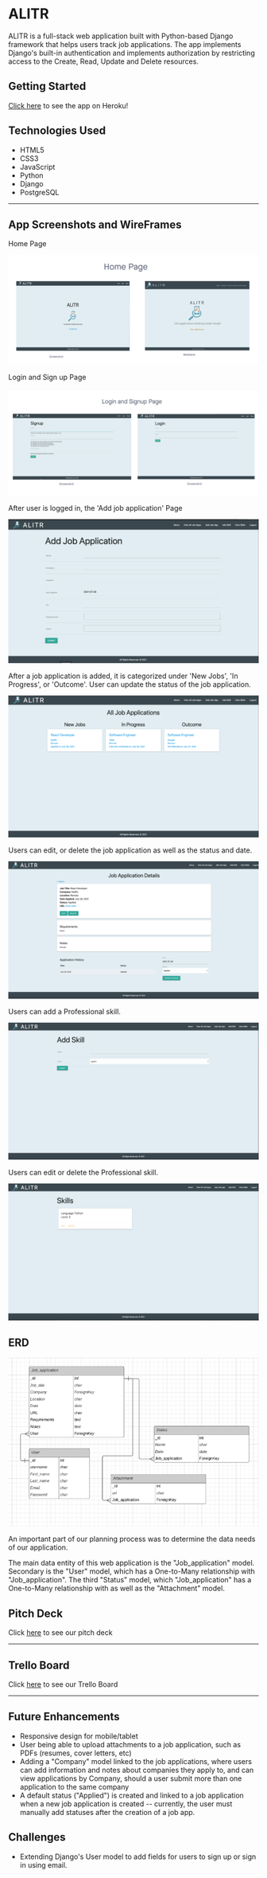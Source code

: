 # ALITR

ALITR is a full-stack web application built with Python-based Django framework that helps users track job applications. The app implements Django's built-in authentication and implements authorization by restricting access to the Create, Read, Update and Delete resources.


## Getting Started

[Click here](https:/.herokuapp.com/) to see the app on Heroku!

## Technologies Used
- HTML5
- CSS3
- JavaScript
- Python
- Django
- PostgreSQL
-----

## App Screenshots and WireFrames

Home Page

![screenshot](/main_app/static/images/alitrhomepage.png)

Login and Sign up Page

![screenshot](/main_app/static/images/alitrloginandsignup.png)

After user is logged in, the 'Add job application' Page

![screenshot](/main_app/static/images/alitraddjob.png)

After a job application is added, it is categorized under 'New Jobs', 'In Progress', or 'Outcome'. User can update the status of the job application. 

![screenshot](/main_app/static/images/alitralljobs.png)

Users can edit, or delete the job application as well as the status and date. 

![screenshot](/main_app/static/images/alitrjobdetails.png)

Users can add a Professional skill. 

![screenshot](/main_app/static/images/alitraddskill.png)

Users can edit or delete the Professional skill.

![screenshot](/main_app/static/images/alitrskilldetail.png)







## ERD
![screenshot](/main_app/static/images/alitrerds.png)


An important part of our planning process was to determine the data needs of our application.

The main data entity of this web application is the "Job_application" model.
Secondary is the "User" model, which has a One-to-Many relationship with "Job_application".
The third "Status" model, which "Job_application" has a One-to-Many relationship with as well as the "Attachment" model. 



## Pitch Deck

Click [here](https://docs.google.com/presentation/d/19crljcsBgCRyAg5mleOzzwwlLGEVdwZPkZUDIxCQs_4/edit?usp=sharing) to see our pitch deck

-----
## Trello Board

Click [here](https://trello.com/b/VTVjj9L5/project-4) to see our Trello Board

-----
## Future Enhancements
- Responsive design for mobile/tablet
- User being able to upload attachments to a job application, such as PDFs (resumes, cover letters, etc)
- Adding a "Company" model linked to the job applications, where users can add information and notes about companies they apply to, and can view applications by Company, should a user submit more than one application to the same company
- A default status ("Applied") is created and linked to a job application when a new job application is created -- currently, the user must manually add statuses after the creation of a job app.

## Challenges
- Extending Django's User model to add fields for users to sign up or sign in using email.